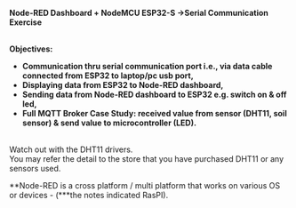 <b>Node-RED Dashboard + NodeMCU ESP32-S ->Serial Communication Exercise</b><br><br>

<b>Objectives:<br>
- Communication thru serial communication port i.e., via data cable connected from ESP32 to laptop/pc usb port,<br>
- Displaying data from ESP32 to Node-RED dashboard,<br>
- Sending data from Node-RED dashboard to ESP32 e.g. switch on & off led,<br>
- Full MQTT Broker Case Study: received value from sensor (DHT11, soil sensor) & send value to microcontroller (LED).</b><br><br>



Watch out with the DHT11 drivers. <br>
You may refer the detail to the store that you have purchased DHT11 or any sensors used.<br>

 
**Node-RED is a cross platform / multi platform that works on various OS or devices -  (***the notes indicated RasPI).
